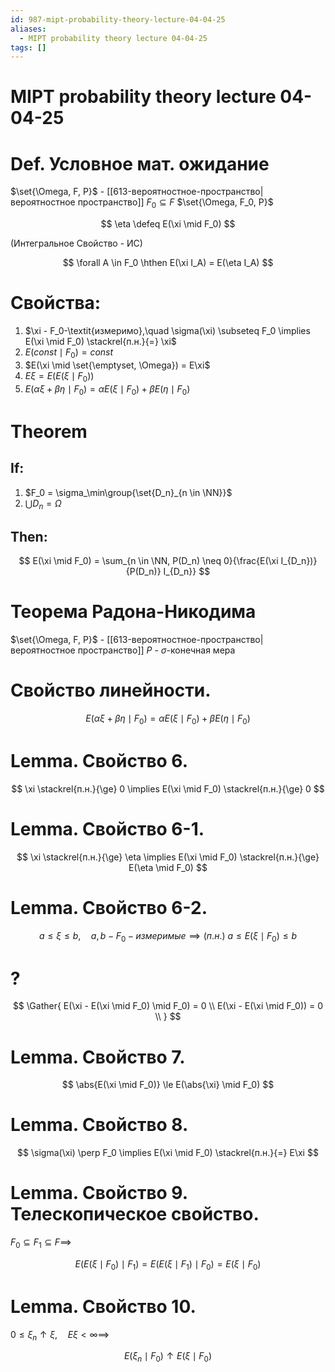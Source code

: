 ```yaml
---
id: 987-mipt-probability-theory-lecture-04-04-25
aliases:
  - MIPT probability theory lecture 04-04-25
tags: []
---
```


# MIPT probability theory lecture 04-04-25

# Def. Условное мат. ожидание

$\set{\Omega, F, P}$ - [[613-вероятностное-пространство|вероятностное пространство]]
$F_0 \subseteq F$
$\set{\Omega, F_0, P}$

$$
\eta \defeq E(\xi \mid F_0)
$$

(Интегральное Свойство - ИС)

$$
\forall A \in F_0 \hthen E(\xi I_A) = E(\eta I_A)
$$

# Свойства:

1. $\xi - F_0-\textit{измеримо},\quad \sigma(\xi) \subseteq F_0 \implies E(\xi \mid F_0) \stackrel{п.н.}{=} \xi$
2. $E(const \mid F_0) = const$
3. $E(\xi \mid \set{\emptyset, \Omega}) = E\xi$
4. $E\xi = E(E(\xi \mid F_0))$
5. $E(\alpha \xi + \beta \eta \mid F_0) = \alpha E(\xi \mid F_0) + \beta E(\eta \mid F_0)$

# Theorem

## If:

1. $F_0 = \sigma_\min\group{\set{D_n}_{n \in \NN}}$
2. $\bigcup{D_n} = \Omega$

## Then:

$$
E(\xi \mid F_0) = \sum_{n \in \NN, P(D_n) \neq 0}{\frac{E(\xi I_{D_n})}{P(D_n)} I_{D_n}}
$$

# Теорема Радона-Никодима

$\set{\Omega, F, P}$ - [[613-вероятностное-пространство|вероятностное пространство]]
$P$ - $\sigma$-конечная мера

# Свойство линейности.

$$
E(\alpha \xi + \beta \eta \mid F_0) = \alpha E(\xi \mid F_0) + \beta E(\eta \mid F_0)
$$

# Lemma. Свойство 6.

$$
\xi \stackrel{п.н.}{\ge} 0 \implies
E(\xi \mid F_0) \stackrel{п.н.}{\ge} 0
$$

# Lemma. Свойство 6-1.

$$
\xi \stackrel{п.н.}{\ge} \eta \implies
E(\xi \mid F_0) \stackrel{п.н.}{\ge} E(\eta \mid F_0)
$$

# Lemma. Свойство 6-2.

$$
a \le \xi \le b,\quad a,b - F_0-\textit{измеримые} \implies
(п.н.)\ a \le E(\xi \mid F_0) \le b
$$

# ?

$$
\Gather{
E(\xi - E(\xi \mid F_0) \mid F_0) = 0 \\
E(\xi - E(\xi \mid F_0)) = 0 \\
}
$$

# Lemma. Свойство 7.

$$
\abs{E(\xi \mid F_0)} \le E(\abs{\xi} \mid F_0)
$$

# Lemma. Свойство 8.

$$
\sigma(\xi) \perp F_0 \implies E(\xi \mid F_0) \stackrel{п.н.}{=} E\xi
$$

# Lemma. Свойство 9. Телескопическое свойство.

$F_0 \subseteq F_1 \subseteq F \implies$

$$
E(E(\xi \mid F_0) \mid F_1) = E(E(\xi \mid F_1) \mid F_0) = E(\xi \mid F_0)
$$

# Lemma. Свойство 10.

$0 \le \xi_n \uparrow \xi,\quad E\xi < \infty \implies$

$$
E(\xi_n \mid F_0) \uparrow E(\xi \mid F_0)
$$
